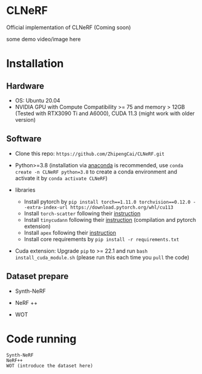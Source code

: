 # CLNeRF
Official implementation of CLNeRF (Coming soon)

some demo video/image here

# Installation

## Hardware

* OS: Ubuntu 20.04
* NVIDIA GPU with Compute Compatibility >= 75 and memory > 12GB (Tested with RTX3090 Ti and A6000), CUDA 11.3 (might work with older version)

## Software

* Clone this repo: `https://github.com/ZhipengCai/CLNeRF.git`
* Python>=3.8 (installation via [anaconda](https://www.anaconda.com/distribution/) is recommended, use `conda create -n CLNeRF python=3.8` to create a conda environment and activate it by `conda activate CLNeRF`)
* libraries
    * Install pytorch by `pip install torch==1.11.0 torchvision==0.12.0 --extra-index-url https://download.pytorch.org/whl/cu113`
    * Install `torch-scatter` following their [instruction](https://github.com/rusty1s/pytorch_scatter#installation)
    * Install `tinycudann` following their [instruction](https://github.com/NVlabs/tiny-cuda-nn#requirements) (compilation and pytorch extension)
    * Install `apex` following their [instruction](https://github.com/NVIDIA/apex#linux)
    * Install core requirements by `pip install -r requirements.txt`

* Cuda extension: Upgrade `pip` to >= 22.1 and run `bash install_cuda_module.sh` (please run this each time you `pull` the code)

## Dataset prepare

* Synth-NeRF

* NeRF ++

* WOT

# Code running

	Synth-NeRF
	NeRF++
	WOT (introduce the dataset here)


